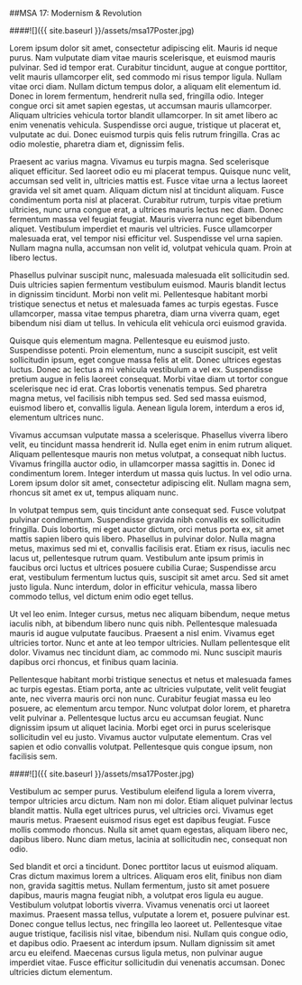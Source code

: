 <div class="padder" id="begin">
</div>

##MSA 17: Modernism & Revolution

####![]({{ site.baseurl }}/assets/msa17Poster.jpg)

Lorem ipsum dolor sit amet, consectetur adipiscing elit. Mauris id neque purus. Nam vulputate diam vitae mauris scelerisque, et euismod mauris pulvinar. Sed id tempor erat. Curabitur tincidunt, augue at congue porttitor, velit mauris ullamcorper elit, sed commodo mi risus tempor ligula. Nullam vitae orci diam. Nullam dictum tempus dolor, a aliquam elit elementum id. Donec in lorem fermentum, hendrerit nulla sed, fringilla odio. Integer congue orci sit amet sapien egestas, ut accumsan mauris ullamcorper. Aliquam ultricies vehicula tortor blandit ullamcorper. In sit amet libero ac enim venenatis vehicula. Suspendisse orci augue, tristique ut placerat et, vulputate ac dui. Donec euismod turpis quis felis rutrum fringilla. Cras ac odio molestie, pharetra diam et, dignissim felis.

Praesent ac varius magna. Vivamus eu turpis magna. Sed scelerisque aliquet efficitur. Sed laoreet odio eu mi placerat tempus. Quisque nunc velit, accumsan sed velit in, ultricies mattis est. Fusce vitae urna a lectus laoreet gravida vel sit amet quam. Aliquam dictum nisl at tincidunt aliquam. Fusce condimentum porta nisl at placerat. Curabitur rutrum, turpis vitae pretium ultricies, nunc urna congue erat, a ultrices mauris lectus nec diam. Donec fermentum massa vel feugiat feugiat. Mauris viverra nunc eget bibendum aliquet. Vestibulum imperdiet et mauris vel ultricies. Fusce ullamcorper malesuada erat, vel tempor nisi efficitur vel. Suspendisse vel urna sapien. Nullam magna nulla, accumsan non velit id, volutpat vehicula quam. Proin at libero lectus.

Phasellus pulvinar suscipit nunc, malesuada malesuada elit sollicitudin sed. Duis ultricies sapien fermentum vestibulum euismod. Mauris blandit lectus in dignissim tincidunt. Morbi non velit mi. Pellentesque habitant morbi tristique senectus et netus et malesuada fames ac turpis egestas. Fusce ullamcorper, massa vitae tempus pharetra, diam urna viverra quam, eget bibendum nisi diam ut tellus. In vehicula elit vehicula orci euismod gravida.

Quisque quis elementum magna. Pellentesque eu euismod justo. Suspendisse potenti. Proin elementum, nunc a suscipit suscipit, est velit sollicitudin ipsum, eget congue massa felis at elit. Donec ultrices egestas luctus. Donec ac lectus a mi vehicula vestibulum a vel ex. Suspendisse pretium augue in felis laoreet consequat. Morbi vitae diam ut tortor congue scelerisque nec id erat. Cras lobortis venenatis tempus. Sed pharetra magna metus, vel facilisis nibh tempus sed. Sed sed massa euismod, euismod libero et, convallis ligula. Aenean ligula lorem, interdum a eros id, elementum ultrices nunc.

Vivamus accumsan vulputate massa a scelerisque. Phasellus viverra libero velit, eu tincidunt massa hendrerit id. Nulla eget enim in enim rutrum aliquet. Aliquam pellentesque mauris non metus volutpat, a consequat nibh luctus. Vivamus fringilla auctor odio, in ullamcorper massa sagittis in. Donec id condimentum lorem. Integer interdum ut massa quis luctus. In vel odio urna. Lorem ipsum dolor sit amet, consectetur adipiscing elit. Nullam magna sem, rhoncus sit amet ex ut, tempus aliquam nunc.

In volutpat tempus sem, quis tincidunt ante consequat sed. Fusce volutpat pulvinar condimentum. Suspendisse gravida nibh convallis ex sollicitudin fringilla. Duis lobortis, mi eget auctor dictum, orci metus porta ex, sit amet mattis sapien libero quis libero. Phasellus in pulvinar dolor. Nulla magna metus, maximus sed mi et, convallis facilisis erat. Etiam ex risus, iaculis nec lacus ut, pellentesque rutrum quam. Vestibulum ante ipsum primis in faucibus orci luctus et ultrices posuere cubilia Curae; Suspendisse arcu erat, vestibulum fermentum luctus quis, suscipit sit amet arcu. Sed sit amet justo ligula. Nunc interdum, dolor in efficitur vehicula, massa libero commodo tellus, vel dictum enim odio eget tellus.

Ut vel leo enim. Integer cursus, metus nec aliquam bibendum, neque metus iaculis nibh, at bibendum libero nunc quis nibh. Pellentesque malesuada mauris id augue vulputate faucibus. Praesent a nisl enim. Vivamus eget ultricies tortor. Nunc et ante at leo tempor ultricies. Nullam pellentesque elit dolor. Vivamus nec tincidunt diam, ac commodo mi. Nunc suscipit mauris dapibus orci rhoncus, et finibus quam lacinia.

Pellentesque habitant morbi tristique senectus et netus et malesuada fames ac turpis egestas. Etiam porta, ante ac ultricies vulputate, velit velit feugiat ante, nec viverra mauris orci non nunc. Curabitur feugiat massa eu leo posuere, ac elementum arcu tempor. Nunc volutpat dolor lorem, et pharetra velit pulvinar a. Pellentesque luctus arcu eu accumsan feugiat. Nunc dignissim ipsum ut aliquet lacinia. Morbi eget orci in purus scelerisque sollicitudin vel eu justo. Vivamus auctor vulputate elementum. Cras vel sapien et odio convallis volutpat. Pellentesque quis congue ipsum, non facilisis sem.

####![]({{ site.baseurl }}/assets/msa17Poster.jpg)

Vestibulum ac semper purus. Vestibulum eleifend ligula a lorem viverra, tempor ultricies arcu dictum. Nam non mi dolor. Etiam aliquet pulvinar lectus blandit mattis. Nulla eget ultrices purus, vel ultricies orci. Vivamus eget mauris metus. Praesent euismod risus eget est dapibus feugiat. Fusce mollis commodo rhoncus. Nulla sit amet quam egestas, aliquam libero nec, dapibus libero. Nunc diam metus, lacinia at sollicitudin nec, consequat non odio.

Sed blandit et orci a tincidunt. Donec porttitor lacus ut euismod aliquam. Cras dictum maximus lorem a ultrices. Aliquam eros elit, finibus non diam non, gravida sagittis metus. Nullam fermentum, justo sit amet posuere dapibus, mauris magna feugiat nibh, a volutpat eros ligula eu augue. Vestibulum volutpat lobortis viverra. Vivamus venenatis orci ut laoreet maximus. Praesent massa tellus, vulputate a lorem et, posuere pulvinar est. Donec congue tellus lectus, nec fringilla leo laoreet ut. Pellentesque vitae augue tristique, facilisis nisl vitae, bibendum nisi. Nullam quis congue odio, et dapibus odio. Praesent ac interdum ipsum. Nullam dignissim sit amet arcu eu eleifend. Maecenas cursus ligula metus, non pulvinar augue imperdiet vitae. Fusce efficitur sollicitudin dui venenatis accumsan. Donec ultricies dictum elementum.